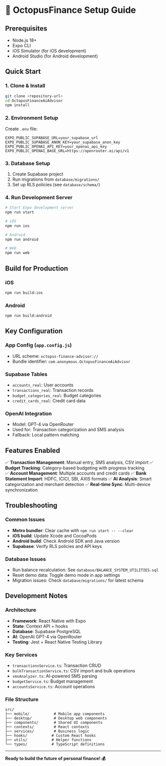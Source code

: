 # 🚀 OctopusFinance Setup Guide

## Prerequisites

- Node.js 18+
- Expo CLI
- iOS Simulator (for iOS development)
- Android Studio (for Android development)

## Quick Start

### 1. Clone & Install

```bash
git clone <repository-url>
cd OctopusFinanceAiAdvisor
npm install
```

### 2. Environment Setup

Create `.env` file:

```env
EXPO_PUBLIC_SUPABASE_URL=your_supabase_url
EXPO_PUBLIC_SUPABASE_ANON_KEY=your_supabase_anon_key
EXPO_PUBLIC_OPENAI_API_KEY=your_openai_api_key
EXPO_PUBLIC_OPENAI_BASE_URL=https://openrouter.ai/api/v1
```

### 3. Database Setup

1. Create Supabase project
2. Run migrations from `database/migrations/`
3. Set up RLS policies (see `database/schema/`)

### 4. Run Development Server

```bash
# Start Expo development server
npm run start

# iOS
npm run ios

# Android
npm run android

# Web
npm run web
```

## Build for Production

### iOS

```bash
npm run build:ios
```

### Android

```bash
npm run build:android
```

## Key Configuration

### App Config (`app.config.js`)

- URL scheme: `octopus-finance-advisor://`
- Bundle identifier: `com.anonymous.OctopusFinanceAiAdvisor`

### Supabase Tables

- `accounts_real`: User accounts
- `transactions_real`: Transaction records
- `budget_categories_real`: Budget categories
- `credit_cards_real`: Credit card data

### OpenAI Integration

- Model: GPT-4 via OpenRouter
- Used for: Transaction categorization and SMS analysis
- Fallback: Local pattern matching

## Features Enabled

✅ **Transaction Management**: Manual entry, SMS analysis, CSV import
✅ **Budget Tracking**: Category-based budgeting with progress tracking  
✅ **Account Management**: Multiple accounts and credit cards
✅ **Bank Statement Import**: HDFC, ICICI, SBI, AXIS formats
✅ **AI Analysis**: Smart categorization and merchant detection
✅ **Real-time Sync**: Multi-device synchronization

## Troubleshooting

### Common Issues

- **Metro bundler**: Clear cache with `npm run start -- --clear`
- **iOS build**: Update Xcode and CocoaPods
- **Android build**: Check Android SDK and Java version
- **Supabase**: Verify RLS policies and API keys

### Database Issues

- Run balance recalculation: See `database/BALANCE_SYSTEM_UTILITIES.sql`
- Reset demo data: Toggle demo mode in app settings
- Migration issues: Check `database/migrations/` for latest schema

## Development Notes

### Architecture

- **Framework**: React Native with Expo
- **State**: Context API + hooks
- **Database**: Supabase PostgreSQL
- **AI**: OpenAI GPT-4 via OpenRouter
- **Testing**: Jest + React Native Testing Library

### Key Services

- `transactionsService.ts`: Transaction CRUD
- `bulkTransactionService.ts`: CSV import and bulk operations
- `smsAnalyzer.ts`: AI-powered SMS parsing
- `budgetService.ts`: Budget management
- `accountsService.ts`: Account operations

### File Structure

```
src/
├── mobile/           # Mobile app components
├── desktop/          # Desktop web components
├── components/       # Shared UI components
├── contexts/         # React contexts
├── services/         # Business logic
├── hooks/           # Custom React hooks
├── utils/           # Helper functions
└── types/           # TypeScript definitions
```

---

**Ready to build the future of personal finance! 💰**
